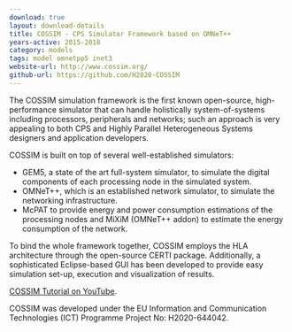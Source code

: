 ```yaml
---
download: true
layout: download-details
title: COSSIM - CPS Simulator Framework based on OMNeT++
years-active: 2015-2018
category: models
tags: model omnetpp5 inet3
website-url: http://www.cossim.org/
github-url: https://github.com/H2020-COSSIM
---
```


The COSSIM simulation framework is the first known open-source, high-performance
simulator that can handle holistically system-of-systems including processors,
peripherals and networks; such an approach is very appealing to both CPS and
Highly Parallel Heterogeneous Systems designers and application developers.

COSSIM is built on top of several well-established simulators:

- GEM5, a state of the art full-system simulator, to simulate the digital
  components of each processing node in the simulated system.
- OMNeT++, which is an established network simulator, to simulate the networking
  infrastructure.
- McPAT to provide energy and power consumption estimations of the processing
  nodes and MiXiM (OMNeT++ addon) to estimate the energy consumption of the
  network.

To bind the whole framework together, COSSIM employs the HLA architecture
through the open-source CERTI package. Additionally, a sophisticated
Eclipse-based GUI has been developed to provide easy simulation set-up,
execution and visualization of results.

[COSSIM Tutorial on YouTube](https://www.youtube.com/watch?v=QZTwQv0xqhk).

COSSIM was developed under the EU Information and Communication Technologies
(ICT) Programme Project No: H2020-644042.
